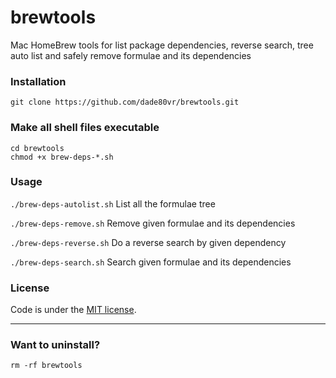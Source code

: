 # brewtools
Mac HomeBrew tools for list package dependencies, reverse search, tree auto list and safely remove formulae and its dependencies

### Installation

```shell
git clone https://github.com/dade80vr/brewtools.git
```

### Make all shell files executable

```shell
cd brewtools
chmod +x brew-deps-*.sh
```

### Usage

`./brew-deps-autolist.sh` List all the formulae tree

`./brew-deps-remove.sh` Remove given formulae and its dependencies

`./brew-deps-reverse.sh` Do a reverse search by given dependency

`./brew-deps-search.sh` Search given formulae and its dependencies


### License

Code is under the [MIT license](LICENSE).

---

### Want to uninstall?

```shell
rm -rf brewtools
```
